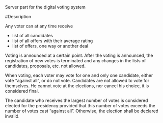 Server part for the digital voting system

#Description

Any voter can at any time receive
<ul>
<li> list of all candidates </li>
<li> list of all offers with their average rating </li>
<li> list of offers, one way or another deal </li>
</ul>

Voting is announced at a certain point. After the voting is announced, the registration of new votes is terminated and any changes in the lists of candidates, proposals, etc. not allowed.


When voting, each voter may vote for one and only one candidate, either vote “against all”, or do not vote.
Candidates are not allowed to vote for themselves. He cannot vote at the elections, nor cancel his choice, it is considered final.

The candidate who receives the largest number of votes is considered elected for the presidency provided that this number of votes exceeds the number of votes cast “against all”. Otherwise, the election shall be declared invalid.
